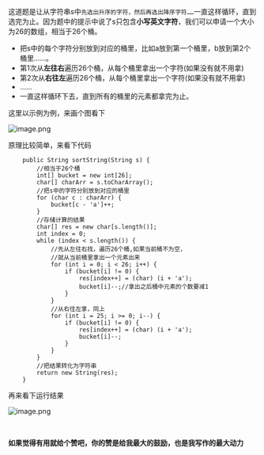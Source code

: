 
这道题是让从字符串s中```先选出升序的字符，然后再选出降序字符……```一直这样循环，直到选完为止。因为题中的提示中说了s只包含**小写英文字符**，我们可以申请一个大小为26的数组，相当于26个桶。


- 把s中的每个字符分别放到对应的桶里，比如a放到第一个桶里，b放到第2个桶里……。
- 第1次从**左往右**遍历26个桶，从每个桶里拿出一个字符(如果没有就不用拿)
- 第2次从**右往左**遍历26个桶，从每个桶里拿出一个字符(如果没有就不用拿)
- ……
- 一直这样循环下去，直到所有的桶里的元素都拿完为止。

这里以示例为例，来画个图看下

![image.png](https://pic.leetcode-cn.com/1606272762-LnxjnQ-image.png)




原理比较简单，来看下代码

```
    public String sortString(String s) {
        //相当于26个桶
        int[] bucket = new int[26];
        char[] charArr = s.toCharArray();
        //把s中的字符分别放到对应的桶里
        for (char c : charArr) {
            bucket[c - 'a']++;
        }
        //存储计算的结果
        char[] res = new char[s.length()];
        int index = 0;
        while (index < s.length()) {
            //先从左往右找，遍历26个桶,如果当前桶不为空，
            //就从当前桶里拿出一个元素出来
            for (int i = 0; i < 26; i++) {
                if (bucket[i] != 0) {
                    res[index++] = (char) (i + 'a');
                    bucket[i]--;//拿出之后桶中元素的个数要减1
                }
            }
            //从右往左拿，同上
            for (int i = 25; i >= 0; i--) {
                if (bucket[i] != 0) {
                    res[index++] = (char) (i + 'a');
                    bucket[i]--;
                }
            }
        }
        //把结果转化为字符串
        return new String(res);
    }
```
再来看下运行结果

![image.png](https://pic.leetcode-cn.com/1606270613-SRWYxn-image.png)






<br>

**如果觉得有用就给个赞吧，你的赞是给我最大的鼓励，也是我写作的最大动力**
